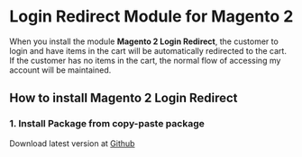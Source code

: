 # Login Redirect Module for Magento 2

When you install the module **Magento 2 Login Redirect**, the customer to login and have items in the cart will be automatically redirected to the cart. If the customer has no items in the cart, the normal flow of accessing my account will be maintained.


## How to install Magento 2 Login Redirect

### 1. Install Package from copy-paste package

Download latest version at [Github](https://github.com/flaviomdutra/magento2-login-redirect)
